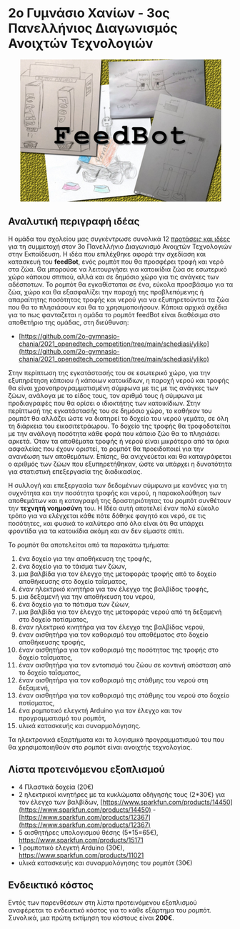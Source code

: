 # 2ο Γυμνάσιο Χανίων - 3oς Πανελλήνιος Διαγωνισμός Ανοιχτών Τεχνολογιών

<p align="center">
  <img src="schediasi/yliko/feedBot_afisa.jpg" width="450" title="hover text">
</p>

## Αναλυτική περιγραφή ιδέας
Η ομάδα του σχολείου μας συγκέντρωσε συνολικά 12 [προτάσεις και ιδέες](schediasi/idees/idees.pdf) για τη συμμετοχή στον 3ο Πανελλήνιο Διαγωνισμό Ανοιχτών Τεχνολογιών στην Εκπαίδευση. Η ιδέα που επιλέχθηκε αφορά την σχεδίαση και κατασκευή του **feedBot**, ενός ρομπότ που θα προσφέρει τροφή και νερό στα ζώα. Θα μπορούσε να λειτουργήσει για κατοικίδια ζώα σε εσωτερικό χώρο κάποιου σπιτιού, αλλά και σε δημόσιο χώρο για τις ανάγκες των αδέσποτων. Το ρομπότ θα εγκαθίσταται σε ένα, εύκολα προσβάσιμο για τα ζώα, χώρο και θα εξασφαλίζει την παροχή της προβλεπόμενης ή απαραίτητης ποσότητας τροφής και νερού για να εξυπηρετούνται τα ζώα που θα το πλησιάσουν και θα το χρησιμοποιήσουν. Κάποια αρχικά σχέδια για το πως φανταζεται η ομάδα το ρομπότ feedBot είναι διαθέσιμα στο αποθετήριο της ομάδας, στη διεύθυνση:
- [https://github.com/2o-gymnasio-chania/2021_openedtech_competition/tree/main/schediasi/yliko](https://github.com/2o-gymnasio-chania/2021_openedtech_competition/tree/main/schediasi/yliko)

Στην περίπτωση της εγκατάστασής του σε εσωτερικό χώρο, για την εξυπηρέτηση κάποιου ή κάποιων κατοικίδιων, η παροχή νερού και τροφής θα είναι χρονοπρογραμματισμένη σύμφωνα με τις με τις ανάγκες των ζώων, ανάλογα με το είδος τους, τον αριθμό τους ή σύμφωνα με προδιαγραφές που θα ορίσει ο ιδιοκτήτης των κατοικίδιων. Στην περίπτωσή της εγκατάστασής του σε δημόσιο χώρο, το καθήκον του ρομπότ θα αλλάζει ώστε να διατηρεί τo δοχείo του νερού γεμάτο, σε όλη τη διάρκεια του εικοσιτετράωρου. Το δοχείο της τροφής θα τροφοδοτείται με την ανάλογη ποσότητα κάθε φορά που κάποιο ζώο θα το πλησιάσει αρκετά. Όταν τα αποθέματα τροφής ή νερού είναι μικρότερα από τα όρια ασφαλείας που έχουν οριστεί, το ρομπότ θα προειδοποιεί για την ανανέωση των αποθεμάτων. Επίσης, θα ανιχνεύεται και θα καταγράφεται ο αριθμός των ζώων που εξυπηρετήθηκαν, ώστε να υπάρχει η δυνατότητα για στατιστική επεξεργασία της διαδικασίας.

Η συλλογή και επεξεργασία των δεδομένων σύμφωνα με κανόνες για τη συχνότητα και την ποσότητα τροφής και νερού, η παρακολούθηση των αποθεμάτων και η καταγραφή της δραστηριότητας του ρομπότ συνθέτουν την **τεχνητή νοημοσύνη** του. Η Ιδέα αυτή αποτελεί έναν πολύ εύκολο τρόπο για να ελέγχεται κάθε πότε δόθηκε φαγητό και νερό, σε τις ποσότητες, και φυσικά το καλύτερο από όλα είναι ότι θα υπάρχει φροντίδα για τα κατοικίδια ακόμη και αν δεν είμαστε σπίτι.

Το ρομπότ θα αποτελείται από τα παρακάτω τμήματα:
1. ένα δοχείο για την αποθήκευση της τροφής,
2. ένα δοχείο για το τάισμα των ζώων,
3. μια βαλβίδα για τον έλεγχο της μεταφοράς τροφής από το δοχείο αποθήκευσης στο δοχείο ταΐσματος,
4. έναν ηλεκτρικό κινητήρα για τον έλεγχο της βαλβίδας τροφής,
5. μια δεξαμενή για την αποθήκευση του νερού,
6. ένα δοχείο για το πότισμα των ζώων,
7. μια βαλβίδα για τον έλεγχο της μεταφοράς νερού από τη δεξαμενή στο δοχείο ποτίσματος,
8. έναν ηλεκτρικό κινητήρα για τον έλεγχο της βαλβίδας νερού,
9. έναν αισθητήρα για τον καθορισμό του αποθέματος στο δοχείο αποθήκευσης τροφής,
10. έναν αισθητήρα για τον καθορισμό της ποσότητας της τροφής στο δοχείο ταΐσματος,
11. έναν αισθητήρα για τον εντοπισμό του ζώου σε κοντινή απόσταση από το δοχείο ταΐσματος,
11. έναν αισθητήρα για τον καθορισμό της στάθμης του νερού στη δεξαμενή,
12. έναν αισθητήρα για τον καθορισμό της στάθμης του νερού στο δοχείο ποτίσματος,
13. ένα ρομποτικό ελεγκτή Arduino για τον έλεγχο και τον προγραμματισμό του ρομπότ,
14. υλικά κατασκευής και συναρμολόγησης.

Τα ηλεκτρονικά εξαρτήματα και το λογισμικό προγραμματισμού του που θα χρησιμοποιηθούν στο ρομπότ είναι ανοιχτής τεχνολογίας.

## Λίστα προτεινόμενου εξοπλισμού
- 4 Πλαστικά δοχεία (20€)
- 2 ηλεκτρικοί κινητήρες με τα κυκλώματα οδήγησής τους (2*30€) για τον έλεγχο των βαλβίδων, [https://www.sparkfun.com/products/14450](https://www.sparkfun.com/products/14450) - [https://www.sparkfun.com/products/12367](https://www.sparkfun.com/products/12367)
- 5 αισθητήρες υπολογισμού θέσης (5*15=65€), https://www.sparkfun.com/products/15171
- 1 ρομποτικό ελεγκτή Arduino (30€), https://www.sparkfun.com/products/11021
- υλικά κατασκευής και συναρμολόγησης του ρομπότ (30€)

## Ενδεικτικό κόστος
Εντός των παρενθέσεων στη λίστα προτεινόμενου εξοπλισμού αναφέρεται το ενδεικτικό κόστος για το κάθε εξάρτημα του ρομπότ. Συνολικά, μια πρώτη εκτίμηση του κόστους είναι **200€**.

